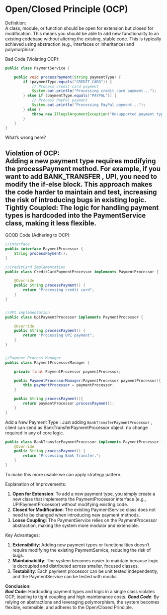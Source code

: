 # Open/Closed Principle (OCP)

Definition:  
A class, module, or function should be open for extension but closed for modification. This means you should be able to add new functionality to an existing codebase without altering the existing, stable code. This is typically achieved using abstraction (e.g., interfaces or inheritance) and polymorphism.

Bad Code (Violating OCP):
```java
public class PaymentService {

    public void processPayment(String paymentType) {
        if (paymentType.equals("CREDIT_CARD")) {
            // Process credit card payment
            System.out.println("Processing credit card payment...");
        } else if (paymentType.equals("PAYPAL")) {
            // Process PayPal payment
            System.out.println("Processing PayPal payment...");
        } else {
            throw new IllegalArgumentException("Unsupported payment type");
        }
    }
}
```
What’s wrong here?

Violation of OCP:  
Adding a new payment type requires modifying the processPayment method. For example, if you want to add BANK_TRANSFER , UPI, you need to modify the if-else block.
This approach makes the code harder to maintain and test, increasing the risk of introducing bugs in existing logic.
Tightly Coupled: The logic for handling payment types is hardcoded into the PaymentService class, making it less flexible.
---
GOOD Code (Adhering to OCP): 
```java
//interface
public interface PaymentProcessor {
    String processPayment();
}

//CreditCard implementation
public class CreditCardPaymentProcessor implements PaymentProcessor {

    @Override
    public String processPayment() {
        return "Processing credit card";
    }
}


//UPI implementation
public class UpiPaymentProcessor implements PaymentProcessor {

    @Override
    public String processPayment() {
        return "Processing UPI payment";
    }
}


//Payment Process Manager
public class PaymentProcessorManager {

    private final PaymentProcessor paymentProcessor;

    public PaymentProcessorManager(PaymentProcessor paymentProcessor){
        this.paymentProcessor = paymentProcessor;
    }

    public String processPayment(){
        return paymentProcessor.processPayment();
    }
}

```

Add a New Payment Type : 
Just adding `BankTransferPaymentProcessor` , client can send as BankTransferPaymentProcessor object, no change
required in any of core logic.
```java
public class BankTransferPaymentProcessor implements PaymentProcessor {
    @Override
    public String processPayment() {
        return "Processing Bank Transfer.";
    }
}
```

To make this more usable we can apply strategy pattern.

Explanation of Improvements:  
1. **Open for Extension**: To add a new payment type, you simply create a new class that implements the PaymentProcessor interface (e.g., UPIPaymentProcessor) without modifying existing code. 
2. **Closed for Modification**: The existing PaymentService class does not need to be changed when introducing new payment methods. 
3. **Loose Coupling**: The PaymentService relies on the PaymentProcessor abstraction, making the system more modular and extensible.


Key Advantages:  
1. **Extensibility**: Adding new payment types or functionalities doesn’t require modifying the existing PaymentService, reducing the risk of bugs. 
2. **Maintainability**: The system becomes easier to maintain because logic is decoupled and distributed across smaller, focused classes. 
3. **Testability**: Each payment processor can be unit tested independently, and the PaymentService can be tested with mocks.


**Conclusion**:  
**_Bad Code_**: Hardcoding payment types and logic in a single class violates OCP, leading to tight coupling and high maintenance costs.
**_Good Code_**: By relying on abstractions and leveraging polymorphism, the system becomes flexible, extensible, and adheres to the Open/Closed Principle.
